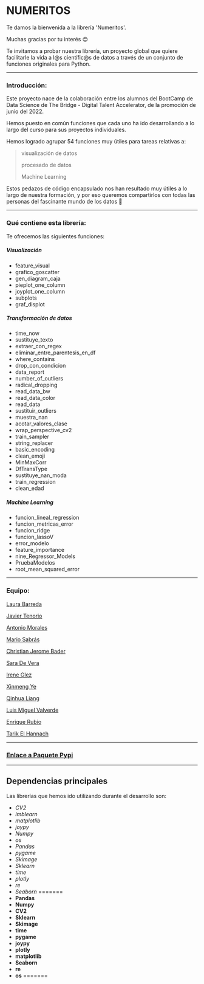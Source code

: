 # NUMERITOS

Te damos la bienvenida a la librería 'Numeritos'.

Muchas gracias por tu interés 😊

Te invitamos a probar nuestra librería, un proyecto global que quiere facilitarle la vida a l@s científic@s de datos a través de un conjunto de funciones originales para Python.


---

### Introducción:

Este proyecto nace de la colaboración entre los alumnos del BootCamp de Data Science de The Bridge - Digital Talent Accelerator, de la promoción de junio del 2022.

Hemos puesto en común funciones que cada uno ha ido desarrollando a lo largo del curso para sus proyectos individuales. 

Hemos logrado agrupar 54 funciones muy útiles para tareas relativas a:

  > visualización de datos
  >
  > procesado de datos
  >
  > Machine Learning


Estos pedazos de código encapsulado nos han resultado muy útiles a lo largo de nuestra formación, y por eso queremos compartirlos con todas las personas del fascinante mundo de los datos 🔮


---

### Qué contiene esta librería: 

Te ofrecemos las siguientes funciones:



##### Visualización

* feature_visual
* grafico_goscatter
* gen_diagram_caja
* pieplot_one_column
* joyplot_one_column
* subplots
* graf_displot


##### Transformación de datos

* time_now
* sustituye_texto
* extraer_con_regex
* eliminar_entre_parentesis_en_df
* where_contains
* drop_con_condicion
* data_report
* number_of_outliers
* radical_dropping
* read_data_bw
* read_data_color
* read_data
* sustituir_outliers
* muestra_nan
* acotar_valores_clase
* wrap_perspective_cv2
* train_sampler
* string_replacer
* basic_encoding
* clean_emoji
* MinMaxCorr
* DfTransType
* sustituye_nan_moda
* train_regression
* clean_edad


##### Machine Learning

* funcion_lineal_regression
* funcion_metricas_error
* funcion_ridge
* funcion_lassoV
* error_modelo
* feature_importance
* nine_Regressor_Models
* PruebaModelos
* root_mean_squared_error

***

### Equipo:

[Laura Barreda](https://github.com/laurabarredaagusti)

[Javier Tenorio](https://github.com/75Engel) 

[Antonio Morales](https://github.com/Toni2Morales)

[Mario Sabrás](https://github.com/Masara00)

[Christian Jerome Bader](https://github.com/jeromebader)

[Sara De Vera](saradevera)

[Irene Glez](https://github.com/irene-glez)

[Xinmeng Ye](xyaimao)

[Qinhua Liang](https://github.com/qinghua03)

[Luis Miguel Valverde](https://github.com/lumivalsa)

[Enrique Rubio](https://github.com/EnriRuRu)

[Tarik El Hannach](https://github.com/tarikelhannach)

***

### [Enlace a Paquete Pypi]()


----

## Dependencias principales


Las librerías que hemos ido utilizando durante el desarrollo son:


* *CV2*
* *imblearn*
* *matplotlib*
* *joypy*
* *Numpy*
* *os*
* *Pandas*
* *pygame*
* *Skimage*
* *Sklearn*
* *time*
* *plotly*
* *re*
* *Seaborn*
=======
* **Pandas**
* **Numpy**
* **CV2**
* **Sklearn**
* **Skimage**
* **time**
* **pygame**
* **joypy**
* **plotly**
* **matplotlib**
* **Seaborn**
* **re**
* **os**
=======

